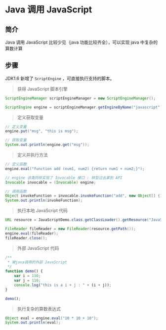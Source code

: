# Java 调用 JavaScript
## 简介
Java 调用 JavaScript 比较少见（java 功能比较齐全），可以实现 java 中复杂的算数计算

## 步骤
JDK1.6 新增了 `ScriptEngine` ，可直接执行支持的脚本。

> 获得 JavaScript 脚本引擎

```java
ScriptEngineManager scriptEngineManager = new ScriptEngineManager();

ScriptEngine engine = scriptEngineManager.getEngineByName("javascript");
```

> 定义获取变量

```java
// 定义变量
engine.put("msg", "this is msg");

// 获取变量
System.out.println(engine.get("msg"));
```

> 定义并执行方法

```java
// 定义函数
engine.eval("function add (num1, num2) {return num1 + num2;}");

// engine 该类同样实现了 Invocable 接口 : 转型过去拿到 API
Invocable invocable = (Invocable) engine;

// 调用函数
Object invokeFunction = invocable.invokeFunction("add", new Object[] {10, 10});
System.out.println(invokeFunction);
```

> 执行本地 JavaScript 代码

```java
URL resource = JavaScriptDemo.class.getClassLoader().getResource("JavaScriptDemo.js");

FileReader fileReader = new FileReader(resource.getPath());
engine.eval(fileReader);
fileReader.close();
```

> 外部 JavaScript 代码

```javascript
/**
 * 被java调用的外部 JavaScript
 */
function demo() {
    var i = 110;
    var j = 110;
    console.log("this is a i + j : " + (i + j));
}

demo();
```

> 执行复杂的算数表达式

```java
Object eval = engine.eval("10 * 10 + 10");
System.out.println(eval);
```